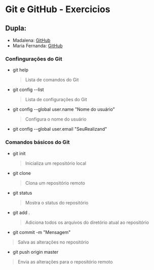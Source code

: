 # Git e GitHub - Exercicios   

## Dupla:
- Madalena: [GitHub](https://github.com/madalena-rocha)
- Maria Fernanda: [GitHub](https://github.com/MaferRs)

### Confingurações do Git
- git help
  > Lista de comandos do Git
- git config --list
  > Lista de configurações do Git
- git config --global user.name "Nome do usuário"
  > Configura o nome do usuário
- git config --global user.email "SeuRealizand"

### Comandos básicos do Git
- git init
  > Inicializa um repositório local
- git clone <link-do-repositorio>
  > Clona um repositório remoto
- git status
  > Mostra o status do repositório
- git add .
  > Adiciona todos os arquivos do diretório atual ao repositório
- git commit -m "Mensagem"
> Salva as alterações no repositório
- git push origin master  
> Envia as alterações para o repositório remoto